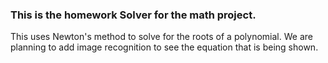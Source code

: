 ### This is the homework Solver for the math project.
This uses Newton's method to solve for the roots of a polynomial.
We are planning to add image recognition to see the equation that is being shown.
